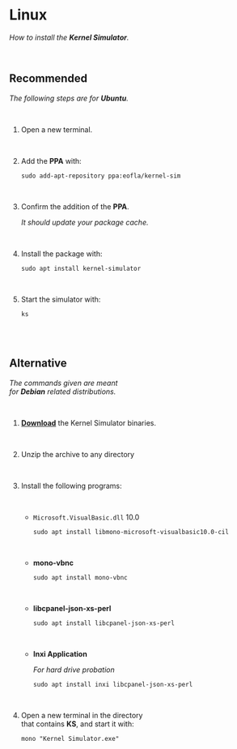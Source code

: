 
# Linux

*How to install the **Kernel Simulator**.*

<br>

## Recommended

*The following steps are for **Ubuntu**.*

<br>

1.  Open a new terminal.

    <br>

2.  Add the **PPA** with:

    ```shell
    sudo add-apt-repository ppa:eofla/kernel-sim
    ```
    
    <br>

2.  Confirm the addition of the **PPA**.

    *It should update your package cache.*

    <br>

3.  Install the package with:

    ```shell
    sudo apt install kernel-simulator
    ```
    
    <br>

4.  Start the simulator with:

    ```shell
    ks
    ```

<br>
<br>

## Alternative

*The commands given are meant* <br>
*for **Debian** related distributions.*

<br>

1.  **[Download]** the Kernel Simulator binaries.

    <br>

2.  Unzip the archive to any directory

    <br>

3.  Install the following programs:
    
    <br>
   
    -   `Microsoft.VisualBasic.dll` 10.0
    
        ```shell
        sudo apt install libmono-microsoft-visualbasic10.0-cil
        ```
        
        <br>
   
    -   **mono-vbnc**
    
        ```shell
        sudo apt install mono-vbnc
        ```
        
        <br>
   
    -   **libcpanel-json-xs-perl**
        
        ```shell
        sudo apt install libcpanel-json-xs-perl
        ```
        
        <br>
   
    -   **Inxi Application**
    
        *For hard drive probation*
        
        ```shell
        sudo apt install inxi libcpanel-json-xs-perl
        ```
    
    <br>

4.  Open a new terminal in the directory <br>
    that contains **KS**, and start it with:

    ```shell
    mono "Kernel Simulator.exe"
    ```

<br>


<!----------------------------------------------------------------------------->

[Download]: https://github.com/Aptivi/NitrocidKS/releases
